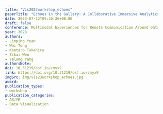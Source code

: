 ```yaml
---
title: "Vis2023workshop_echoes"
paperTitle: "Echoes in the Gallery: A Collaborative Immersive Analytics System for Analyzing Audience Reactions in Virtual Reality Exhibitions"
date: 2023-07-22T09:30:26+08:00
draft: false
conference: Multimodal Experiences for Remote Communication Around Data Online Workshop (MERCADO) @ IEEE Vis
year: 2023
authors: 
- Linping Yuan
- Wai Tong
- Kentaro Takahira
- Zikai Wen
- Yalong Yang
authorsNote:
doi: 10.31219/osf.io/zmyx9
link: https://doi.org/10.31219/osf.io/zmyx9
imgSrc: img/vis23workshop_echoes.jpg
award:
publication_types:
- workshop
publication_categories:
- AR/VR
- Data Visualization
---
```


